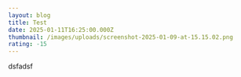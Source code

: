 ```yaml
---
layout: blog
title: Test
date: 2025-01-11T16:25:00.000Z
thumbnail: /images/uploads/screenshot-2025-01-09-at-15.15.02.png
rating: -15
---
```

dsfadsf
